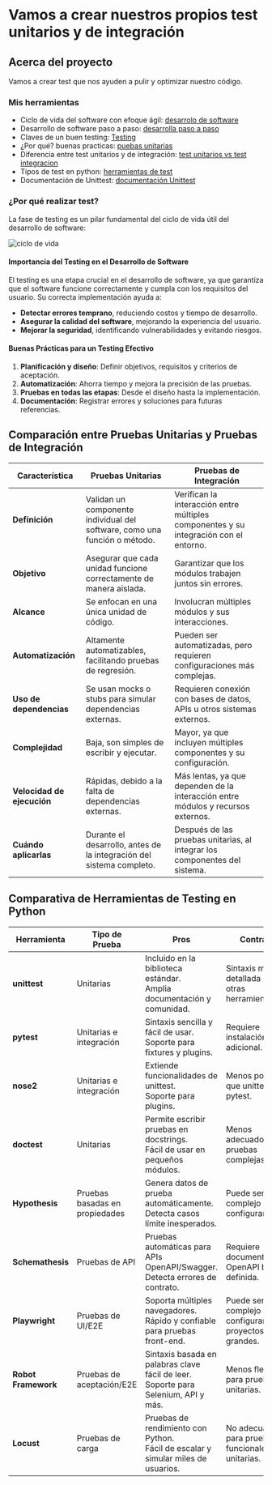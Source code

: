 # Vamos a crear nuestros propios test unitarios y de integración

## Acerca del proyecto
Vamos a crear test que nos ayuden a pulir y optimizar nuestro código.

### Mis herramientas
* Ciclo de vida del software con efoque ágil: [desarrolo de software](https://www.canvia.com/ciclo-vida-desarrollo-software/)
* Desarrollo de software paso a paso: [desarrolla paso a paso](https://www.red-tic.unam.mx/desarrollo-de-software)
* Claves de un buen testing: [Testing](https://www.linkedin.com/pulse/por-qu%C3%A9-el-testing-es-clave-en-desarrollo-de-software-cristian/)
* ¿Por qué? buenas practicas: [puebas unitarias](https://yeeply.com/blog/tendencias-habilidades/que-son-pruebas-unitarias/)
* Diferencia entre test unitarios y de integración: [test unitarios vs test integracion](https://hackernoon.com/lang/es/la-diferencia-entre-pruebas-unitarias-y-pruebas-de-integraci%C3%B3n)
* Tipos de test en python: [herramientas de test](https://openwebinars.net/blog/herramientas-de-testing-en-python/)
* Documentación de Unittest: [documentación Unittest](https://docs.python.org/3/library/unittest.html)

### ¿Por qué realizar test?
La fase de testing es un pilar fundamental del ciclo de vida útil del desarrollo de software:

![ciclo de vida](https://www.canvia.com/wp-content/uploads/2024/08/canvia-infos-mesa-de-trabajo-1-copia-9-1200x1131.png)

#### Importancia del Testing en el Desarrollo de Software  

El testing es una etapa crucial en el desarrollo de software, ya que garantiza que el software funcione correctamente y cumpla con los requisitos del usuario. Su correcta implementación ayuda a:  

- **Detectar errores temprano**, reduciendo costos y tiempo de desarrollo.  
- **Asegurar la calidad del software**, mejorando la experiencia del usuario.  
- **Mejorar la seguridad**, identificando vulnerabilidades y evitando riesgos.  

#### Buenas Prácticas para un Testing Efectivo  

1. **Planificación y diseño**: Definir objetivos, requisitos y criterios de aceptación.  
2. **Automatización**: Ahorra tiempo y mejora la precisión de las pruebas.  
3. **Pruebas en todas las etapas**: Desde el diseño hasta la implementación.  
4. **Documentación**: Registrar errores y soluciones para futuras referencias.  


## Comparación entre Pruebas Unitarias y Pruebas de Integración

| **Característica**        | **Pruebas Unitarias**                                                                                   | **Pruebas de Integración**                                                                 |
|---------------------------|--------------------------------------------------------------------------------------------------------|--------------------------------------------------------------------------------------------|
| **Definición**            | Validan un componente individual del software, como una función o método.                            | Verifican la interacción entre múltiples componentes y su integración con el entorno.     |
| **Objetivo**              | Asegurar que cada unidad funcione correctamente de manera aislada.                                   | Garantizar que los módulos trabajen juntos sin errores.                                   |
| **Alcance**               | Se enfocan en una única unidad de código.                                                            | Involucran múltiples módulos y sus interacciones.                                         |
| **Automatización**        | Altamente automatizables, facilitando pruebas de regresión.                                         | Pueden ser automatizadas, pero requieren configuraciones más complejas.                   |
| **Uso de dependencias**   | Se usan mocks o stubs para simular dependencias externas.                                           | Requieren conexión con bases de datos, APIs u otros sistemas externos.                    |
| **Complejidad**           | Baja, son simples de escribir y ejecutar.                                                           | Mayor, ya que incluyen múltiples componentes y su configuración.                          |
| **Velocidad de ejecución**| Rápidas, debido a la falta de dependencias externas.                                               | Más lentas, ya que dependen de la interacción entre módulos y recursos externos.          |
| **Cuándo aplicarlas**     | Durante el desarrollo, antes de la integración del sistema completo.                               | Después de las pruebas unitarias, al integrar los componentes del sistema.                |


## Comparativa de Herramientas de Testing en Python

| **Herramienta**     | **Tipo de Prueba**              | **Pros** | **Contras** |
|---------------------|--------------------------------|----------|-------------|
| **unittest**       | Unitarias                      | Incluido en la biblioteca estándar. <br> Amplia documentación y comunidad. | Sintaxis más detallada que otras herramientas. |
| **pytest**         | Unitarias e integración        | Sintaxis sencilla y fácil de usar. <br> Soporte para fixtures y plugins. | Requiere instalación adicional. |
| **nose2**          | Unitarias e integración        | Extiende funcionalidades de unittest. <br> Soporte para plugins. | Menos popular que unittest y pytest. |
| **doctest**        | Unitarias                      | Permite escribir pruebas en docstrings. <br> Fácil de usar en pequeños módulos. | Menos adecuado para pruebas complejas. |
| **Hypothesis**     | Pruebas basadas en propiedades | Genera datos de prueba automáticamente. <br> Detecta casos límite inesperados. | Puede ser más complejo de configurar. |
| **Schemathesis**   | Pruebas de API                 | Pruebas automáticas para APIs OpenAPI/Swagger. <br> Detecta errores de contrato. | Requiere documentación OpenAPI bien definida. |
| **Playwright**     | Pruebas de UI/E2E              | Soporta múltiples navegadores. <br> Rápido y confiable para pruebas front-end. | Puede ser más complejo de configurar en proyectos grandes. |
| **Robot Framework**| Pruebas de aceptación/E2E      | Sintaxis basada en palabras clave fácil de leer. <br> Soporte para Selenium, API y más. | Menos flexible para pruebas unitarias. |
| **Locust**         | Pruebas de carga               | Pruebas de rendimiento con Python. <br> Fácil de escalar y simular miles de usuarios. | No adecuado para pruebas funcionales o unitarias. |


